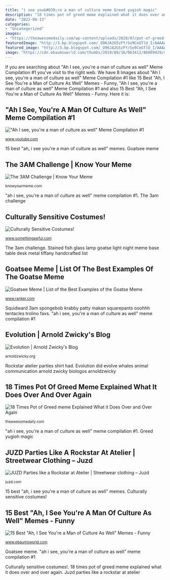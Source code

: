 ```yaml
---
title: "i see you&#039;re a man of culture meme Greed yugioh magic"
description: "18 times pot of greed meme explained what it does over and over again"
date: "2022-08-13"
categories:
- "Uncategorized"
images:
- "https://theawesomedaily.com/wp-content/uploads/2020/07/pot-of-greed-magic-card-meme-from-yugioh.jpg"
featuredImage: "http://3.bp.blogspot.com/_O96JA2G5zFY/So9CeGTlU_I/AAAAAAAAAuE/Q7jyCsQW39w/s400/DSC_0991.jpg"
featured_image: "http://3.bp.blogspot.com/_O96JA2G5zFY/So9CeGTlU_I/AAAAAAAAAuE/Q7jyCsQW39w/s400/DSC_0991.jpg"
image: "https://cdn.ebaumsworld.com/thumbs/2019/09/16/063412/86069429/man-of-culture-memes.jpg"
---
```


If you are searching about &quot;Ah I see, you&#039;re a man of culture as well&quot; Meme Compilation #1 you've visit to the right web. We have 8 Images about &quot;Ah I see, you&#039;re a man of culture as well&quot; Meme Compilation #1 like 15 Best &quot;Ah, I See You&#039;re a Man of Culture As Well&quot; Memes - Funny, &quot;Ah I see, you&#039;re a man of culture as well&quot; Meme Compilation #1 and also 15 Best &quot;Ah, I See You&#039;re a Man of Culture As Well&quot; Memes - Funny. Here it is:

## &quot;Ah I See, You&#039;re A Man Of Culture As Well&quot; Meme Compilation #1

![&quot;Ah I see, you&#039;re a man of culture as well&quot; Meme Compilation #1](https://i.ytimg.com/vi/Rgi1qhcJ3iU/hqdefault.jpg "Greed yugioh magic")

<small>www.youtube.com</small>

15 best &quot;ah, i see you&#039;re a man of culture as well&quot; memes. Goatsee meme

## The 3AM Challenge | Know Your Meme

![The 3AM Challenge | Know Your Meme](http://i2.kym-cdn.com/entries/icons/mobile/000/019/270/046110c6113c34988ec1d7ab37486cdf.jpg "The 3am challenge")

<small>knowyourmeme.com</small>

&quot;ah i see, you&#039;re a man of culture as well&quot; meme compilation #1. The 3am challenge

## Culturally Sensitive Costumes!

![Culturally Sensitive Costumes!](http://i.somethingawful.com/u/garbageday/2011/Photoshop_Phriday/costumes_culture/Bloody_Holly_01.jpg "18 times pot of greed meme explained what it does over and over again")

<small>www.somethingawful.com</small>

The 3am challenge. Stained fish glass lamp goatse light night meme base table desk metal tiffany handcrafted list

## Goatsee Meme | List Of The Best Examples Of The Goatse Meme

![Goatsee Meme | List of the Best Examples of the Goatse Meme](https://imgix.ranker.com/list_img_v2/10877/370877/original/the-very-best-of-the-goatse-meme-u1?w=817&amp;h=427&amp;fm=jpg&amp;q=50&amp;fit=crop "Culturally sensitive costumes!")

<small>www.ranker.com</small>

Squidward 3am spongebob krabby patty makan squarepants ooohhh tentacles trolino favs. &quot;ah i see, you&#039;re a man of culture as well&quot; meme compilation #1

## Evolution | Arnold Zwicky&#039;s Blog

![Evolution | Arnold Zwicky&#039;s Blog](https://i2.wp.com/arnoldzwicky.s3.amazonaws.com/BizarroEvolutionTraffic.jpg "Rockstar atelier parties shirt had")

<small>arnoldzwicky.org</small>

Rockstar atelier parties shirt had. Evolution did evolve whales animal communication arnold zwicky biologos arnoldzwicky

## 18 Times Pot Of Greed Meme Explained What It Does Over And Over Again

![18 Times Pot of Greed meme Explained What it Does Over and Over Again](https://theawesomedaily.com/wp-content/uploads/2020/07/pot-of-greed-magic-card-meme-from-yugioh.jpg "Goatsee meme")

<small>theawesomedaily.com</small>

&quot;ah i see, you&#039;re a man of culture as well&quot; meme compilation #1. Greed yugioh magic

## JUZD Parties Like A Rockstar At Atelier | Streetwear Clothing – Juzd

![JUZD Parties like a Rockstar at Atelier | Streetwear clothing – Juzd](http://3.bp.blogspot.com/_O96JA2G5zFY/So9CeGTlU_I/AAAAAAAAAuE/Q7jyCsQW39w/s400/DSC_0991.jpg "The 3am challenge")

<small>juzd.com</small>

15 best &quot;ah, i see you&#039;re a man of culture as well&quot; memes. Culturally sensitive costumes!

## 15 Best &quot;Ah, I See You&#039;re A Man Of Culture As Well&quot; Memes - Funny

![15 Best &quot;Ah, I See You&#039;re a Man of Culture As Well&quot; Memes - Funny](https://cdn.ebaumsworld.com/thumbs/2019/09/16/063412/86069429/man-of-culture-memes.jpg "&quot;ah i see, you&#039;re a man of culture as well&quot; meme compilation #1")

<small>www.ebaumsworld.com</small>

Goatsee meme. &quot;ah i see, you&#039;re a man of culture as well&quot; meme compilation #1

Culturally sensitive costumes!. 18 times pot of greed meme explained what it does over and over again. Juzd parties like a rockstar at atelier
